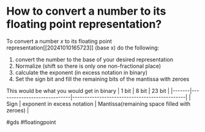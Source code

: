 # How to convert a number to its floating point representation? 
To convert a number $x$ to its floating point representation[[20241010165723]] (base x) do the following:
1. convert the number to the base of your desired representation
2. Normalize (shift so there is only one non-fractional place)
3. calculate the exponent (in excess notation in binary)
4. Set the sign bit and fill the remaining bits of the mantissa with zeroes

This would be what you would get in binary
| 1 bit | 8 bit                       | 23 bit                                       |
|-------|-----------------------------|----------------------------------------------|
| Sign  | exponent in excess notation | Mantissa(remaining space filled with zeroes) |

#gds #floatingpoint
